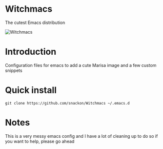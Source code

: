 # Witchmacs
The cutest Emacs distribution

![Witchmacs](https://github.com/snackon/Witchmacs/blob/master/gnumarisa.png)

# Introduction

Configuration files for emacs to add a cute Marisa image and a few custom snippets

# Quick install
`git clone https://github.com/snackon/Witchmacs ~/.emacs.d`

# Notes

This is a very messy emacs config and I have a lot of cleaning up to do so if you want to help, please go ahead
